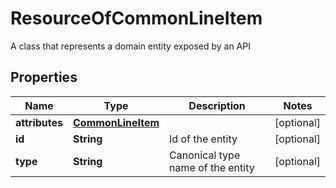 

# ResourceOfCommonLineItem

A class that represents a domain entity exposed by an API

## Properties

| Name | Type | Description | Notes |
|------------ | ------------- | ------------- | -------------|
|**attributes** | [**CommonLineItem**](CommonLineItem.md) |  |  [optional] |
|**id** | **String** | Id of the entity |  [optional] |
|**type** | **String** | Canonical type name of the entity |  [optional] |



